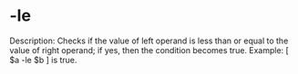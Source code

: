 # -le

Description: Checks if the value of left operand is less than or equal to the value of right operand; if yes, then the condition becomes true.
Example: [ $a -le $b ] is true.